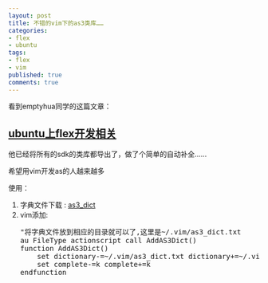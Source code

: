 ```yaml
---
layout: post
title: 不错的vim下的as3类库……
categories:
- flex
- ubuntu
tags:
- flex
- vim
published: true
comments: true
---
```

<p>看到emptyhua同学的这篇文章：
<h2><a rel="bookmark" href="http://bluehua.org/2010/04/21/1135.html" target="_blank">ubuntu上flex开发相关</a></h2>
他已经将所有的sdk的类库都导出了，做了个简单的自动补全……</p>

<p>希望用vim开发as的人越来越多</p>

<p>使用：
<ol>
	<li>字典文件下载 : <a href="http://bluehua.org/wp-content/uploads/2010/04/as3_dict.zip">as3_dict</a></li>
	<li>vim添加:
<pre lang="vim">"将字典文件放到相应的目录就可以了,这里是~/.vim/as3_dict.txt
au FileType actionscript call AddAS3Dict()
function AddAS3Dict()
    set dictionary-=~/.vim/as3_dict.txt dictionary+=~/.vim/as3_dict.txt
    set complete-=k complete+=k
endfunction
</pre>
</li>
</ol></p>
